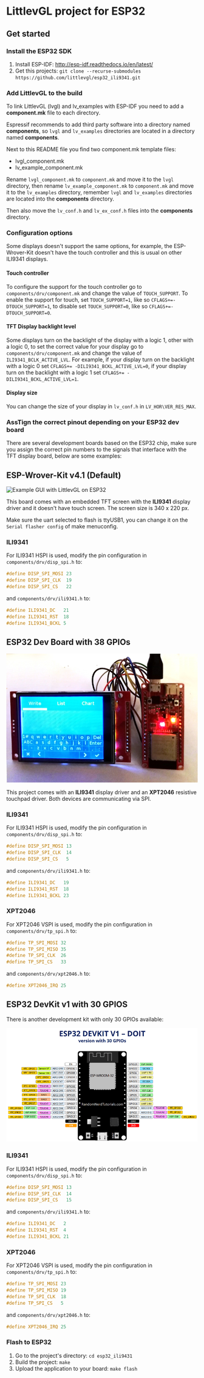 # LittlevGL project for ESP32


## Get started 
### Install the ESP32 SDK
1. Install ESP-IDF: http://esp-idf.readthedocs.io/en/latest/
2. Get this projects: `git clone --recurse-submodules https://github.com/littlevgl/esp32_ili9341.git`

### Add LittlevGL to the build
To link LittlevGL (lvgl) and lv_examples with ESP-IDF you need to add a **component.mk** file to each directory.

Espressif recommends to add third party software into a directory named **components**, so `lvgl` and `lv_examples` directories are located in a directory named **components**.

Next to this README file you find two component.mk template files:
- lvgl_component.mk
- lv_example_component.mk

Rename `lvgl_component.mk` to `component.mk` and move it to the `lvgl` directory, then rename `lv_example_component.mk` to `component.mk` and move it to the `lv_examples` directory, remember `lvgl` and `lv_examples` directories are located into the **components** directory.

Then also move the `lv_conf.h` and `lv_ex_conf.h` files into the **components** directory.

### Configuration options
Some displays doesn't support the same options, for example, the ESP-Wrover-Kit doesn't have the touch controller and this is usual on other ILI9341 displays.

#### Touch controller
To configure the support for the touch controller go to `components/drv/component.mk` and change the value of `TOUCH_SUPPORT`. To enable the support for touch, set `TOUCH_SUPPORT=1`, like so `CFLAGS+=-DTOUCH_SUPPORT=1`, to disable set `TOUCH_SUPPORT=0`, like so `CFLAGS+=-DTOUCH_SUPPORT=0`.

#### TFT Display backlight level
Some displays turn on the backlight of the display with a logic 1, other with a logic 0, to set the correct value for your display go to `components/drv/component.mk` and change the value of `ILI9341_BCLK_ACTIVE_LVL`. For example, if your display turn on the backlight with a logic 0 set `CFLAGS+= -DILI9341_BCKL_ACTIVE_LVL=0`, if your display turn on the backlight with a logic 1 set `CFLAGS+= -DILI9341_BCKL_ACTIVE_LVL=1`.

#### Display size
You can change the size of your display in `lv_conf.h` in `LV_HOR\VER_RES_MAX`.

### AssTign the correct pinout depending on your ESP32 dev board
There are several development boards based on the ESP32 chip, make sure you assign the correct pin numbers to the signals that interface with the TFT display board, below are some examples:

## ESP-Wrover-Kit v4.1 (Default)

![Example GUI with LittlevGL on ESP32](esp_wrover_kit.jpg)

This board comes with an embedded TFT screen with the **ILI9341** display driver and it doesn't have touch screen. The screen size is 340 x 220 px.

Make sure the uart selected to flash is ttyUSB1, you can change it on the `Serial flasher config` of make menuconfig.

### ILI9341
For ILI9341 HSPI is used, modify the pin configuration in `components/drv/disp_spi.h` to:

```c
#define DISP_SPI_MOSI 23
#define DISP_SPI_CLK  19
#define DISP_SPI_CS   22
```

and `components/drv/ili9341.h` to:
```c
#define ILI9341_DC   21
#define ILI9341_RST  18
#define ILI9341_BCKL 5
```

## ESP32 Dev Board with 38 GPIOs

![Example GUI with LittlevGL on ESP32](screenshot.jpg)

This project comes with an **ILI9341** display driver and an **XPT2046** resistive touchpad driver. Both devices are communicating via SPI.

### ILI9341
For ILI9341 HSPI is used, modify the pin configuration in `components/drv/disp_spi.h` to:

```c
#define DISP_SPI_MOSI 13
#define DISP_SPI_CLK  14
#define DISP_SPI_CS   5
```

and `components/drv/ili9341.h` to:
```c
#define ILI9341_DC   19
#define ILI9341_RST  18
#define ILI9341_BCKL 23
```

### XPT2046
For XPT2046 VSPI is used, modify the pin configuration in `components/drv/tp_spi.h` to:

```c
#define TP_SPI_MOSI 32
#define TP_SPI_MISO 35
#define TP_SPI_CLK  26
#define TP_SPI_CS   33
```

and `components/drv/xpt2046.h` to:
```c
#define XPT2046_IRQ 25
```

## ESP32 DevKit v1 with 30 GPIOS

There is another development kit with only 30 GPIOs available:

![LittlevGL on ESP32 Kit with 30 GPIO](ESP32_DevkitV1_30_GPIO.png)

### ILI9341

For ILI9341 HSPI is used, modify the pin configuration in `components/drv/disp_spi.h` to:

```c
#define DISP_SPI_MOSI 13
#define DISP_SPI_CLK  14
#define DISP_SPI_CS   15
```

and `components/drv/ili9341.h` to:
```c
#define ILI9341_DC   2
#define ILI9341_RST  4
#define ILI9341_BCKL 21
```

### XPT2046

For XPT2046 VSPI is used, modify the pin configuration in `components/drv/tp_spi.h` to:

```c
#define TP_SPI_MOSI 23
#define TP_SPI_MISO 19
#define TP_SPI_CLK  18
#define TP_SPI_CS   5
```

and `components/drv/xpt2046.h` to:
```c
#define XPT2046_IRQ 25
```

### Flash to ESP32
1. Go to the project's directory: `cd esp32_ili9431`
2. Build the project: `make`
3. Upload the application to your board: `make flash`
